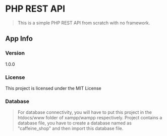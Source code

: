# PHP REST API

> This is a simple PHP REST API from scratch with no framework.

## App Info

### Version

1.0.0

### License

This project is licensed under the MIT License

### Database
> For database connectivity, you will have to put this project in the htdocs/www folder of xampp/wampp respectively.
> Project contains a database file, you have to create a database named as "caffeine_shop" and then import this database file.